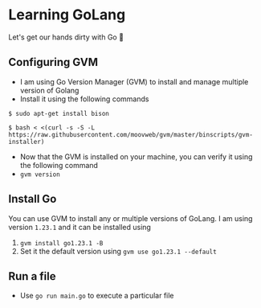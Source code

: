 # Learning GoLang

Let's get our hands dirty with Go 🚀

## Configuring GVM

- I am using Go Version Manager (GVM) to install and manage multiple version of Golang
- Install it using the following commands
``` 
$ sudo apt-get install bison

$ bash < <(curl -s -S -L https://raw.githubusercontent.com/moovweb/gvm/master/binscripts/gvm-installer)
```
- Now that the GVM is installed on your machine, you can verify it using the following command
- `gvm version`

## Install Go

You can use GVM to install any or multiple versions of GoLang. I am using version `1.23.1` and it can be installed using

1. `gvm install go1.23.1 -B`
2. Set it the default version using `gvm use go1.23.1 --default`


## Run a file
- Use `go run main.go` to execute a particular file
